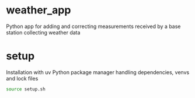# weather_app
Python app for adding and correcting measurements received by a base station collecting weather data

# setup
Installation with uv Python package manager handling dependencies, venvs and lock files

```bash
source setup.sh